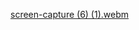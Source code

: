 [screen-capture (6) (1).webm](https://github.com/Anjanadevi1011/Neural_Networks_Assignment_7/assets/79097495/64c63a72-f73e-4a9f-a7b8-ef0f187a77a9)
